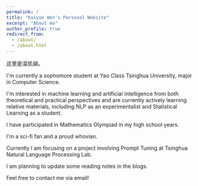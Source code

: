 ```yaml
---
permalink: /
title: "Kaiyue Wen's Personal Website"
excerpt: "About me"
author_profile: true
redirect_from: 
  - /about/
  - /about.html
---
```


这里是温凯越。

I'm currently a sophomore student at Yao Class Tsinghua University, major in Computer Science.

I'm interested in machine learning and artificial intelligence from both theoretical and practical perspectives and are currently actively learning relative materials, including NLP as an experimentalist  and Statistical Learning as a student.

I have participated in Mathematics Olympiad in my high school years.

I'm a sci-fi fan and a proud whovian.

Currently I am focusing on a project involving Prompt Tuning at Tsinghua Natural Language Processing Lab.

I am planning to update some reading notes in the blogs.

Feel free to contact me via email!